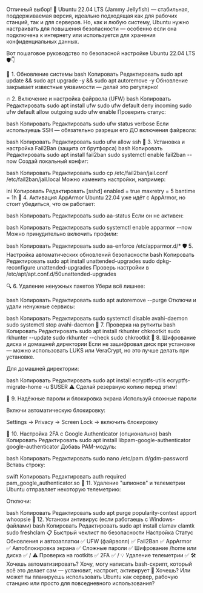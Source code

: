 Отличный выбор! 🚀 Ubuntu 22.04 LTS (Jammy Jellyfish) — стабильная, поддерживаемая версия, идеально подходящая как для рабочих станций, так и для серверов. Но, как и любую систему, Ubuntu нужно настраивать для повышения безопасности — особенно если она подключена к интернету или используется для хранения конфиденциальных данных.

Вот пошаговое руководство по безопасной настройке Ubuntu 22.04 LTS 🛡️👇

🔐 1. Обновление системы
bash
Копировать
Редактировать
sudo apt update && sudo apt upgrade -y && sudo apt autoremove -y
Обновление закрывает известные уязвимости — делай это регулярно!

🔥 2. Включение и настройка файрвола (UFW)
bash
Копировать
Редактировать
sudo apt install ufw
sudo ufw default deny incoming
sudo ufw default allow outgoing
sudo ufw enable
Проверить статус:

bash
Копировать
Редактировать
sudo ufw status verbose
Если используешь SSH — обязательно разреши его ДО включения файрвола:

bash
Копировать
Редактировать
sudo ufw allow ssh
🧱 3. Установка и настройка Fail2Ban (защита от брутфорса)
bash
Копировать
Редактировать
sudo apt install fail2ban
sudo systemctl enable fail2ban --now
Создай локальный конфиг:

bash
Копировать
Редактировать
sudo cp /etc/fail2ban/jail.conf /etc/fail2ban/jail.local
Можно изменить настройки, например:

ini
Копировать
Редактировать
[sshd]
enabled = true
maxretry = 5
bantime = 1h
🧩 4. Активация AppArmor
Ubuntu 22.04 уже идёт с AppArmor, но стоит убедиться, что он работает:

bash
Копировать
Редактировать
sudo aa-status
Если он не активен:

bash
Копировать
Редактировать
sudo systemctl enable apparmor --now
Можно принудительно включить профили:

bash
Копировать
Редактировать
sudo aa-enforce /etc/apparmor.d/*
🛡 5. Настройка автоматических обновлений безопасности
bash
Копировать
Редактировать
sudo apt install unattended-upgrades
sudo dpkg-reconfigure unattended-upgrades
Проверь настройки в /etc/apt/apt.conf.d/50unattended-upgrades

🔍 6. Удаление ненужных пакетов
Убери всё лишнее:

bash
Копировать
Редактировать
sudo apt autoremove --purge
Отключи и удали ненужные сервисы:

bash
Копировать
Редактировать
sudo systemctl disable avahi-daemon
sudo systemctl stop avahi-daemon
🧪 7. Проверка на руткиты
bash
Копировать
Редактировать
sudo apt install rkhunter chkrootkit
sudo rkhunter --update
sudo rkhunter --check
sudo chkrootkit
🔐 8. Шифрование диска и домашней директории
Если не зашифровал диск при установке — можно использовать LUKS или VeraCrypt, но это лучше делать при установке.

Для домашней директории:

bash
Копировать
Редактировать
sudo apt install ecryptfs-utils
ecryptfs-migrate-home -u $USER
⚠️ Сделай резервную копию перед этим!

👥 9. Надёжные пароли и блокировка экрана
Используй сложные пароли

Включи автоматическую блокировку:

Settings → Privacy → Screen Lock → включить блокировку

🔑 10. Настройка 2FA с Google Authenticator (опционально)
bash
Копировать
Редактировать
sudo apt install libpam-google-authenticator
google-authenticator
Добавь PAM-модуль:

bash
Копировать
Редактировать
sudo nano /etc/pam.d/gdm-password
Вставь строку:

swift
Копировать
Редактировать
auth required pam_google_authenticator.so
🧼 11. Удаление "шпионов" и телеметрии
Ubuntu отправляет некоторую телеметрию:

Отключи:

bash
Копировать
Редактировать
sudo apt purge popularity-contest apport whoopsie
🧠 12. Установи антивирус (если работаешь с Windows-файлами)
bash
Копировать
Редактировать
sudo apt install clamav clamtk
sudo freshclam
📋 Быстрый чеклист по безопасности
Настройка	Статус
Обновления и автозаплатки	✅
UFW (файрволл)	✅
Fail2Ban	✅
AppArmor	✅
Автоблокировка экрана	✅
Сложные пароли	✅
Шифрование /home или диска	✅ / ⚠️
Проверка на rootkits	✅
2FA	✅ / 💡
Удаление телеметрии	✅
🛠️ Хочешь автоматизировать?
Хочу, могу написать bash-скрипт, который всё это делает сам — установит, настроит, активирует 🔐
Хочешь? Или может ты планируешь использовать Ubuntu как сервер, рабочую станцию или просто для повседневного использования?
